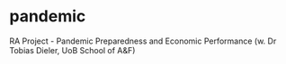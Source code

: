 # pandemic
RA Project - Pandemic Preparedness and Economic Performance (w. Dr Tobias Dieler, UoB School of A&F)
